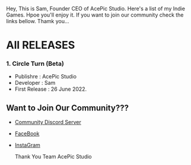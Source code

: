 Hey, This is Sam, Founder CEO of AcePic Studio. 
Here's a list of my Indie Games. Hpoe you'll enjoy it.
If you want to join our community check the links bellow.
Thamk you...




# All RELEASES
### 1. Circle Turn (Beta)
* Publishre : AcePic Studio
* Developer : Sam
* First Release : 26 June 2022.




## Want to Join Our Community???
* [Community Discord Server](https://discord.gg/e7JQr2smGD)
* [FaceBook](https://www.facebook.com/acepic.studio)
* [InstaGram](https://www.instagram.com/acepicstudio/)




     Thank You
 Team AcePic Studio